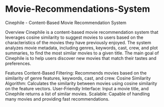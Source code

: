 # Movie-Recommendations-System
Cinephile - Content-Based Movie Recommendation System

Overview
Cinephile is a content-based movie recommendation system that leverages cosine similarity to suggest movies to users based on the characteristics of the movies they have previously enjoyed. The system analyzes movie metadata, including genres, keywords, cast, crew, and plot summaries, to find the most similar movies to a given title. The main goal of Cinephile is to help users discover new movies that match their tastes and preferences.

Features
Content-Based Filtering: Recommends movies based on the similarity of genre features, keywords, cast, and crew.
Cosine Similarity Algorithm: Calculates the similarity between movies using cosine similarity on the feature vectors.
User-Friendly Interface: Input a movie title, and Cinephile returns a list of similar movies.
Scalable: Capable of handling many movies and providing fast recommendations.
